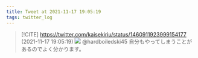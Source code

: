 ```yaml
---
title: Tweet at 2021-11-17 19:05:19
tags: twitter_log
---
```


> [!CITE] https://twitter.com/kaisekiriu/status/1460911923999154177 (2021-11-17 19:05:19)
> ![](https://twitter.com/kaisekiriu/status/1460911923999154177)
> @hardboiledski45 自分もやってしまうことがあるのでよく分かります。
